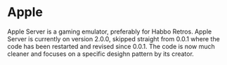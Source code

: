 # Apple
Apple Server is a gaming emulator, preferably for Habbo Retros. Apple Server is currently on version 2.0.0, skipped straight from 0.0.1 where the code has been restarted and revised since 0.0.1. The code is now much cleaner and focuses on a specific desighn pattern by its creator.
